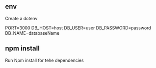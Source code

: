 ## env

Create a dotenv

PORT=3000
DB_HOST=host
DB_USER=user
DB_PASSWORD=password
DB_NAME=databaseName

## npm install

Run Npm install for tehe dependencies
